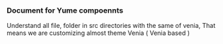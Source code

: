 ### Document for Yume compoennts
Understand all file, folder in src directories with the same of venia,
That means we are customizing almost theme Venia ( Venia based )



<!-- author: Truongkyle -->